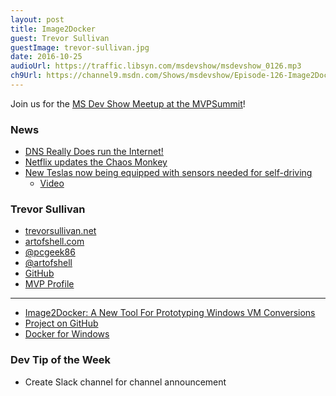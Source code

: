```yaml
---
layout: post
title: Image2Docker
guest: Trevor Sullivan
guestImage: trevor-sullivan.jpg
date: 2016-10-25
audioUrl: https://traffic.libsyn.com/msdevshow/msdevshow_0126.mp3
ch9Url: https://channel9.msdn.com/Shows/msdevshow/Episode-126-Image2Docker-with-Trevor-Sullivan
---
```


Join us for the [MS Dev Show Meetup at the MVPSummit](http://msdevshow.com/meetup-at-mvp-summit-2016/)!

### News

 - [DNS Really Does run the Internet!](https://news.ycombinator.com/item?id=12759520)
 - [Netflix updates the Chaos Monkey](http://techblog.netflix.com/2016/10/netflix-chaos-monkey-upgraded.html)
 - [New Teslas now being equipped with sensors needed for self-driving](https://www.tesla.com/blog/all-tesla-cars-being-produced-now-have-full-self-driving-hardware)
   - [Video](https://www.tesla.com/videos/full-self-driving-hardware-all-tesla-cars)

### Trevor Sullivan

 - [trevorsullivan.net](https://trevorsullivan.net/)
 - [artofshell.com](https://artofshell.com/)
 - [@pcgeek86](http://twitter.com/pcgeek86)
 - [@artofshell](http://twitter.com/)
 - [GitHub](https://github.com/pcgeek86)
 - [MVP Profile](https://mvp.microsoft.com/en-us/PublicProfile/5000728)

----------------------------------------------------

 - [Image2Docker: A New Tool For Prototyping Windows VM Conversions](https://blog.docker.com/2016/09/image2docker-prototyping-windows-vm-conversions/)
 - [Project on GitHub](https://github.com/docker/communitytools-image2docker-win)
 - [Docker for Windows](https://docs.docker.com/docker-for-windows/)
 
### Dev Tip of the Week

 - Create Slack channel for channel announcement